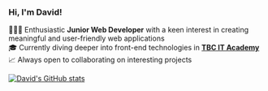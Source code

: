 ### Hi, I'm David!

👨🏻‍💻 Enthusiastic <strong>Junior Web Developer</strong> with a keen interest in creating meaningful and user-friendly web applications<br/>
🎓 Currently diving deeper into front-end technologies in <strong>[TBC IT Academy](https://www.tbcacademy.ge)</strong><br/>
📈 Always open to collaborating on interesting projects<br/>

[![David's GitHub stats](https://github-readme-stats.vercel.app/api?username=davemakara)](https://github.com/anuraghazra/github-readme-stats)
